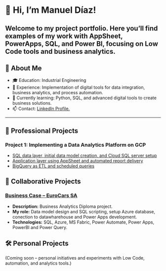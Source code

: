 
# 👋 Hi, I’m Manuel Díaz!

Welcome to my project portfolio. Here you’ll find examples of my work with AppSheet, PowerApps, SQL, and Power BI, focusing on Low Code tools and business analytics.
---

## 🚀 About Me

- 🎓 Education: Industrial Engineering
- 💼 Experience: Implementation of digital tools for data integration, business analytics, and process automation.
- 🌱 Currently learning: Python, SQL, and advanced digital tools to create business solutions.
- 📫 Contact: [LinkedIn Profile.](https://www.linkedin.com/in/manueldiazb/?locale=en_US)

---

## 📂 Professional Projects

### Project 1: Implementing a Data Analytics Platform on GCP

- [SQL data layer, initial data model creation, and Cloud SQL server setup](Capa_datos/)
- [Application layer using AppSheet and automated report delivery](App/)
- [BigQuery as ETL and scheduled queries](ETL_Automations/)

## 🤝 Collaborative Projects

### [Business Case – EuroCars SA](https://grupo3p.github.io/SKODA/)

- **Description:** Business Analytics Diploma project.
- **My role:** Data model design and SQL scripting, setup Azure database, conection to datawharehouse and Power Apps development.
- **Technologies:** SQL, Azure, MS Fabric, Power Automate, Power Apps, PowerBI and Power Query.

## 🛠️ Personal Projects
(Coming soon – personal initiatives and experiments with Low Code, automation, and analytics tools.)
